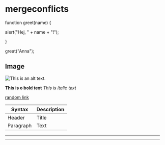 # mergeconflicts


function greet(name) {

alert("Hej, " + name + "!");

}

great("Anna");

## Image
![This is an alt text.](/https://www.google.com/url?sa=i&url=https%3A%2F%2Fwww.vecteezy.com%2Ffree-photos%2Ffunny-pictures&psig=AOvVaw2sN04tH9zAjRy8hkAeCeDh&ust=1726140581336000&source=images&cd=vfe&opi=89978449&ved=0CBEQjRxqFwoTCNis7vLkuogDFQAAAAAdAAAAABAZ "This is a sample image.")


**This is o bold text**
*This is Italic text*

[random link](https://anvilproject.org/guides/content/creating-links)

| Syntax      | Description |
| ----------- | ----------- |
| Header      | Title       |
| Paragraph   | Text        |

*** 
---

